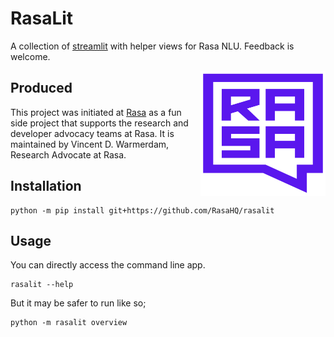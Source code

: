 # RasaLit

A collection of [streamlit](https://github.com/streamlit/streamlit) with helper views for Rasa NLU.
Feedback is welcome.

<img src="docs/square-logo.svg" width=200 height=200 align="right">

## Produced

This project was initiated at [Rasa](https://rasa.com) as a fun side project
that supports the research and developer advocacy teams at Rasa.
It is maintained by Vincent D. Warmerdam, Research Advocate at Rasa.

## Installation 

```
python -m pip install git+https://github.com/RasaHQ/rasalit
```

## Usage 

You can directly access the command line app. 

```
rasalit --help
```

But it may be safer to run like so; 

```
python -m rasalit overview
```